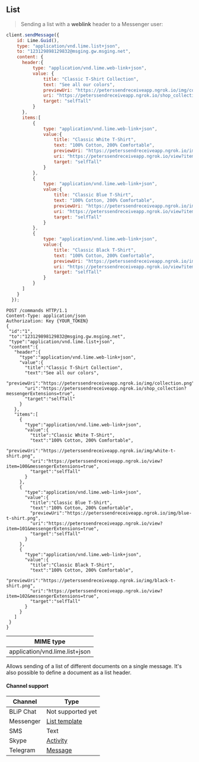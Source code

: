 ## List

> Sending a list with a **weblink** header to a Messenger user:


```javascript
client.sendMessage({
    id: Lime.Guid(),
    type: "application/vnd.lime.list+json",
    to: "123129898129832@msging.gw.msging.net",
    content: {  
      header:{  
          type: "application/vnd.lime.web-link+json",
          value: {  
              title: "Classic T-Shirt Collection",
              text: "See all our colors",
              previewUri: "https://peterssendreceiveapp.ngrok.io/img/collection.png",
              uri: "https://peterssendreceiveapp.ngrok.io/shop_collection?",
              target: "selfTall"
          }
      },
      items:[  
          {  
              type: "application/vnd.lime.web-link+json",
              value:{  
                  title: "Classic White T-Shirt",
                  text: "100% Cotton, 200% Comfortable",
                  previewUri: "https://peterssendreceiveapp.ngrok.io/img/white-t-shirt.png",
                  uri: "https://peterssendreceiveapp.ngrok.io/view?item=100",
                  target: "selfTall"
              }
          },
          {  
              type: "application/vnd.lime.web-link+json",
              value:{  
                  title: "Classic Blue T-Shirt",
                  text: "100% Cotton, 200% Comfortable",
                  previewUri: "https://peterssendreceiveapp.ngrok.io/img/blue-t-shirt.png",
                  uri: "https://peterssendreceiveapp.ngrok.io/view?item=101",
                  target: "selfTall"
              }
          },
          {  
              type: "application/vnd.lime.web-link+json",
              value:{  
                  title: "Classic Black T-Shirt",
                  text: "100% Cotton, 200% Comfortable",
                  previewUri: "https://peterssendreceiveapp.ngrok.io/img/black-t-shirt.png",
                  uri: "https://peterssendreceiveapp.ngrok.io/view?item=102",
                  target: "selfTall"
              }
          }
      ]
    }
  });
```

 ```http
POST /commands HTTP/1.1
Content-Type: application/json
Authorization: Key {YOUR_TOKEN}
{  
  "id":"1",
  "to":"123129898129832@msging.gw.msging.net",
  "type":"application/vnd.lime.list+json",
  "content":{  
    "header":{  
      "type":"application/vnd.lime.web-link+json",
      "value":{  
        "title":"Classic T-Shirt Collection",
        "text":"See all our colors",
        "previewUri":"https://peterssendreceiveapp.ngrok.io/img/collection.png",
        "uri":"https://peterssendreceiveapp.ngrok.io/shop_collection?messengerExtensions=true",
        "target":"selfTall"
      }
    },
    "items":[  
      {  
        "type":"application/vnd.lime.web-link+json",
        "value":{  
          "title":"Classic White T-Shirt",
          "text":"100% Cotton, 200% Comfortable",
          "previewUri":"https://peterssendreceiveapp.ngrok.io/img/white-t-shirt.png",
          "uri":"https://peterssendreceiveapp.ngrok.io/view?item=100&messengerExtensions=true",
          "target":"selfTall"
        }
      },
      {  
        "type":"application/vnd.lime.web-link+json",
        "value":{  
          "title":"Classic Blue T-Shirt",
          "text":"100% Cotton, 200% Comfortable",
          "previewUri":"https://peterssendreceiveapp.ngrok.io/img/blue-t-shirt.png",
          "uri":"https://peterssendreceiveapp.ngrok.io/view?item=101&messengerExtensions=true",
          "target":"selfTall"
        }
      },
      {  
        "type":"application/vnd.lime.web-link+json",
        "value":{  
          "title":"Classic Black T-Shirt",
          "text":"100% Cotton, 200% Comfortable",
          "previewUri":"https://peterssendreceiveapp.ngrok.io/img/black-t-shirt.png",
          "uri":"https://peterssendreceiveapp.ngrok.io/view?item=102&messengerExtensions=true",
          "target":"selfTall"
        }
      }
    ]
  }
}
```


| MIME type                            |
|--------------------------------------|
| application/vnd.lime.list+json       |

Allows sending of a list of different documents on a single message. It's also possible to define a document as a list header.

#### Channel support

| Channel              | Type                    | 
|--------------------|---------------------------|
| BLiP Chat          | Not supported yet         |
| Messenger          | [List template](https://developers.facebook.com/docs/messenger-platform/send-api-reference/list-template)|
| SMS                | Text                   |
| Skype              | [Activity](https://docs.botframework.com/en-us/skype/chat/#sending-messages-1)|
| Telegram           | [Message](https://core.telegram.org/bots/api#message)|
